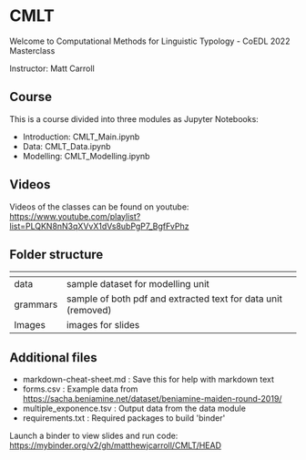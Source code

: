 # CMLT
Welcome to Computational Methods for Linguistic Typology - CoEDL 2022 Masterclass

Instructor: Matt Carroll

## Course

This is a course divided into three modules as Jupyter Notebooks:
- Introduction: CMLT_Main.ipynb
- Data: CMLT_Data.ipynb
- Modelling: CMLT_Modelling.ipynb

## Videos

Videos of the classes can be found on youtube: https://www.youtube.com/playlist?list=PLQKN8nN3qXVvX1dVs8ubPgP7_BgfFvPhz

## Folder structure

| <!-- -->    | <!-- -->    |
|-------------|-------------|
| data  | sample dataset for modelling unit |
| grammars | sample of both pdf and extracted text for data unit (removed)|  
| Images | images for slides |

## Additional files

- markdown-cheat-sheet.md : Save this for help with markdown text
- forms.csv : Example data from https://sacha.beniamine.net/dataset/beniamine-maiden-round-2019/
- multiple_exponence.tsv : Output data from the data module
- requirements.txt : Required packages to build 'binder'

Launch a binder to view slides and run code: https://mybinder.org/v2/gh/matthewjcarroll/CMLT/HEAD
